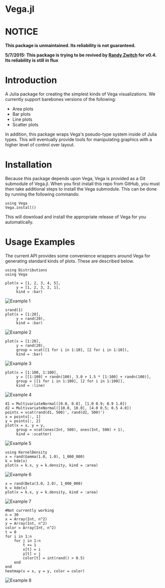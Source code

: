 Vega.jl
=======

# NOTICE

**This package is unmaintained. Its reliability is not guaranteed.**

**5/7/2015: This package is trying to be revived by [Randy Zwitch](https://github.com/randyzwitch) for v0.4. Its reliability is still in flux**

# Introduction

A Julia package for creating the simplest kinds of Vega visualizations. We currently support barebones versions of the following:

* Area plots
* Bar plots
* Line plots
* Scatter plots

In addition, this package wraps Vega's pseudo-type system inside of Julia types. This will eventually provide tools for manipulating graphics with a higher level of control over layout.

# Installation

Because this package depends upon Vega, Vega is provided as a Git submodule of Vega.jl. When you first install this repo from GitHub, you must then take additional steps to install the Vega submodule. This can be done by running the following commands:

	using Vega
	Vega.install()

This will download and install the appropriate release of Vega for you automatically.

# Usage Examples

The current API provides some convenience wrappers around Vega for generating standard kinds of plots. These are described below.

	using Distributions
	using Vega

	plot(x = [1, 2, 3, 4, 5],
		 y = [1, 2, 3, 2, 1],
		 kind = :bar)

![Example 1](content/demo1.jpg)

	srand(1)
	plot(x = [1:20],
		 y = rand(20),
		 kind = :bar)

![Example 2](content/demo2.jpg)

	plot(x = [1:20],
		 y = rand(20),
		 group = vcat([1 for i in 1:10], [2 for i in 1:10]),
		 kind = :bar)

![Example 3](content/demo3.jpg)

	plot(x = [1:100, 1:100],
		 y = [[1:100] + randn(100), 3.0 + 1.5 * [1:100] + randn(100)],
		 group = [[1 for i in 1:100], [2 for i in 1:100]],
		 kind = :line)

![Example 4](content/demo4.jpg)

	d1 = MultivariateNormal([0.0, 0.0], [1.0 0.9; 0.9 1.0])
	d2 = MultivariateNormal([10.0, 10.0], [4.0 0.5; 0.5 4.0])
	points = vcat(rand(d1, 500)', rand(d2, 500)')
	x = points[:, 1]
	y = points[:, 2]
	plot(x = x, y = y,
		 group = vcat(ones(Int, 500), ones(Int, 500) + 1),
		 kind = :scatter)

![Example 5](content/demo5.jpg)

	using KernelDensity
	x = rand(Gamma(1.0, 1.0), 1_000_000)
	k = kde(x)
	plot(x = k.x, y = k.density, kind = :area)

![Example 6](content/demo6.jpg)

	x = rand(Beta(3.0, 2.0), 1_000_000)
	k = kde(x)
	plot(x = k.x, y = k.density, kind = :area)

![Example 7](content/demo7.jpg)

	#Not currently working
	n = 30
	x = Array(Int, n^2)
	y = Array(Int, n^2)
	color = Array(Int, n^2)
	t = 0
	for i in 1:n
		for j in 1:n
			t += 1
			x[t] = i
			y[t] = j
			color[t] = int(rand() > 0.5)
		end
	end
	heatmap(x = x, y = y, color = color)

![Example 8](content/demo8.jpg)
